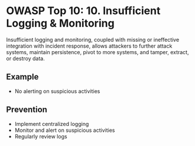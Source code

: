 # OWASP Top 10: 10. Insufficient Logging & Monitoring

Insufficient logging and monitoring, coupled with missing or ineffective integration with incident response, allows attackers to further attack systems, maintain persistence, pivot to more systems, and tamper, extract, or destroy data.

## Example
- No alerting on suspicious activities

## Prevention
- Implement centralized logging
- Monitor and alert on suspicious activities
- Regularly review logs
